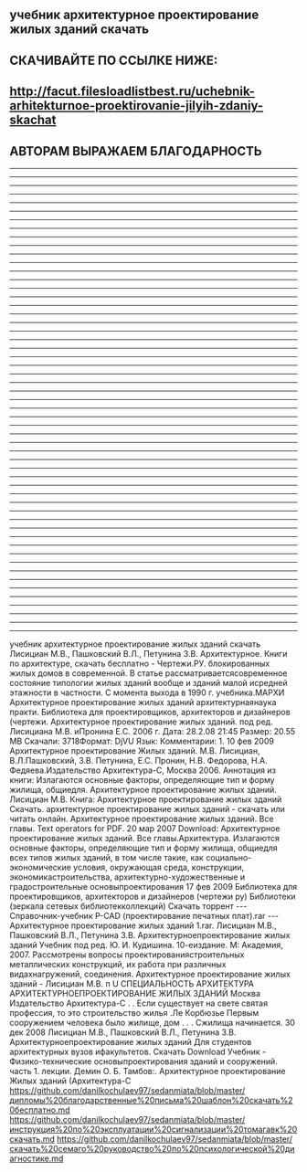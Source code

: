учебник архитектурное проектирование жилых зданий скачать
--------------------------------------------------
СКАЧИВАЙТЕ ПО ССЫЛКЕ НИЖЕ:
--------------------------------------------------
http://facut.filesloadlistbest.ru/uchebnik-arhitekturnoe-proektirovanie-jilyih-zdaniy-skachat
--------------------------------------------------
АВТОРАМ ВЫРАЖАЕМ БЛАГОДАРНОСТЬ
--------------------------------------------------
--------------------------------------------------
--------------------------------------------------
--------------------------------------------------
--------------------------------------------------
--------------------------------------------------
--------------------------------------------------
--------------------------------------------------
--------------------------------------------------
--------------------------------------------------
--------------------------------------------------
--------------------------------------------------
--------------------------------------------------
--------------------------------------------------
--------------------------------------------------
--------------------------------------------------
--------------------------------------------------
--------------------------------------------------
--------------------------------------------------
--------------------------------------------------
--------------------------------------------------
--------------------------------------------------
--------------------------------------------------
--------------------------------------------------
--------------------------------------------------
--------------------------------------------------
--------------------------------------------------
--------------------------------------------------
--------------------------------------------------
--------------------------------------------------
--------------------------------------------------
--------------------------------------------------
--------------------------------------------------
--------------------------------------------------
--------------------------------------------------
--------------------------------------------------
--------------------------------------------------
--------------------------------------------------
--------------------------------------------------
--------------------------------------------------
--------------------------------------------------
--------------------------------------------------
--------------------------------------------------
--------------------------------------------------
--------------------------------------------------
--------------------------------------------------
--------------------------------------------------
--------------------------------------------------
--------------------------------------------------
--------------------------------------------------
--------------------------------------------------
--------------------------------------------------
--------------------------------------------------
--------------------------------------------------
--------------------------------------------------
--------------------------------------------------
учебник архитектурное проектирование жилых зданий скачать Лисициан М.В., Пашковский В.Л., Петунина З.В. Архитектурное. Книги по архитектуре, скачать бесплатно - Чертежи.РУ. блокированных жилых домов в современной. В статье рассматриваетсясовременное состояние типологии жилых зданий вообще и зданий малой исредней этажности в частности. С момента выхода в 1990 г. учебника.МАРХИ Архитектурное проектирование жилых зданий архитектурнаянаука практи. Библиотека для проектировщиков, архитекторов и дизайнеров (чертежи. Архитектурное проектирование жилых зданий. под ред. Лисициана М.В. иПронина Е.С. 2006 г. Дата: 28.2.08 21:45  Размер: 20.55 MB  Скачали: 3718Формат: DjVU  Язык:  Комментарии: 1. 10 фев 2009  Архитектурное проектирование Жилых зданий. М.В. Лисициан, В.Л.Пашковский, З.В. Петунина, Е.С. Пронин, Н.В. Федорова, Н.А. Федяева.Издательство Архитектура-С, Москва 2006. Аннотация из книги: Излагаются основные факторы, определяющие тип и форму жилища, общиедля. Архитектурное проектирование жилых зданий. Лисициан М.В. Книга: Архитектурное проектирование жилых зданий  Скачать. архитектурное проектирование жилых зданий - скачать или читать онлайн. Архитектурное проектирование жилых зданий. Все главы. Text operators for PDF. 20 мар 2007  Download: Архитектурное проектирование жилых зданий. Все главы.Архитектура. Излагаются основные факторы, определяющие тип и форму жилища, общиедля всех типов жилых зданий, в том числе такие, как социально-экономические условия, окружающая среда, конструкции, экономикастроительства, архитектурно-художественные и градостроительные основыпроектирования
17 фев 2009  Библиотека для проектировщиков, архитекторов и дизайнеров (чертежи ру) Библиотеки (зеркала сетевых библиотекколлекций)  Скачать торрент  ---Справочник-учебник P-CAD (проектирование печатных плат).rar  ---Архитектурное проектирование жилых зданий 1.rar. Лисициан М.В., Пашковский В.Л., Петунина З.В. Архитектурноепроектирование жилых зданий  Учебник под ред. Ю. И. Кудишина. 10-еиздание. М: Академия, 2007. Рассмотрены вопросы проектированиястроительных металлических конструкций, их работа при различных видахнагружений, соединения. Архитектурное проектирование жилых зданий - Лисициан М.В. п U СПЕЦИАЛЬНОСТЬ АРХИТЕКТУРА АРХИТЕКТУРНОЕПРОЕКТИРОВАНИЕ ЖИЛЫХ ЗДАНИЙ Москва Издательство Архитектура-С . . Если существует на свете святая профессия, то это строительство жилья .Ле Корбюзье Первым сооружением человека было жилище, дом . . . Сжилища начинается. 30 дек 2008  Лисициан М.В., Пашковский В.Л., Петунина З.В. Архитектурноепроектирование жилых зданий  Для студентов архитектурных вузов ифакультетов. Скачать  Download  Учебник - Физико-технические основыпроектирования зданий и сооружений. часть 1. лекции. Демин О. Б. Тамбов:. Архитектурное проектирование Жилых зданий (Архитектура-С
https://github.com/danilkochulaev97/sedanmiata/blob/master/дипломы%20благодарственные%20письма%20шаблон%20скачать%20бесплатно.md
https://github.com/danilkochulaev97/sedanmiata/blob/master/инструкция%20по%20эксплуатации%20сигнализации%20томагавк%20скачать.md
https://github.com/danilkochulaev97/sedanmiata/blob/master/скачать%20семаго%20руководство%20по%20психологической%20диагностике.md
